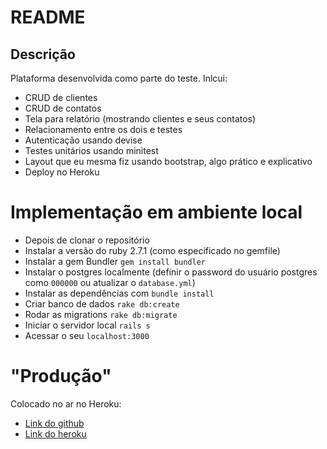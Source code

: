 # README
## Descrição
Plataforma desenvolvida como parte do teste.
Inlcui:
- CRUD de clientes
- CRUD de contatos
- Tela para relatório (mostrando clientes e seus contatos)
- Relacionamento entre os dois e testes
- Autenticação usando devise
- Testes unitários usando minitest
- Layout que eu mesma fiz usando bootstrap, algo prático e explicativo
- Deploy no Heroku

# Implementação em ambiente local
- Depois de clonar o repositório
- Instalar a versão do ruby 2.7.1 (como especificado no gemfile)
- Instalar a gem Bundler `gem install bundler`
- Instalar o postgres localmente (definir o password do usuário postgres como `000000` ou atualizar o `database.yml`)
- Instalar as dependências com `bundle install`
- Criar banco de dados `rake db:create`
- Rodar as migrations `rake db:migrate`
- Iniciar o servidor local `rails s`
- Acessar o seu `localhost:3000`

# "Produção"
Colocado no ar no Heroku:
- [Link do github](https://github.com/Biancamazzi/teste-customerx)
- [Link do heroku](https://test-customerx.herokuapp.com/)
